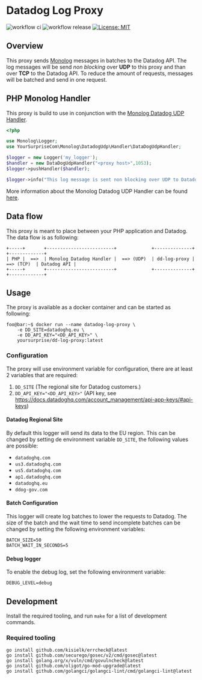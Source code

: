 # Datadog Log Proxy
![workflow ci](https://github.com/YourSurpriseCom/dd-log-proxy/actions/workflows/ci.yml/badge.svg)
![workflow release ](https://github.com/YourSurpriseCom/dd-log-proxy/actions/workflows/release.yml/badge.svg)
[![License: MIT](https://img.shields.io/badge/License-MIT-yellow.svg)](https://opensource.org/licenses/MIT)


## Overview
This proxy sends [Monolog](https://github.com/Seldaek/monolog) messages in batches to the Datadog API. The log messages will be send *non blocking* over **UDP** to this proxy and than over **TCP** to the Datadog API. To reduce the amount of requests, messages will be batched and send in one request.

## PHP Monolog Handler
This proxy is build to use in conjunction with the [Monolog Datadog UDP Handler](https://github.com/YourSurpriseCom/monolog-dd-udp-handler).


```PHP
<?php

use Monolog\Logger;
use YourSurpriseCom\Monolog\DatadogUdp\Handler\DataDogUdpHandler;

$logger = new Logger('my_logger');
$handler = new DataDogUdpHandler("<proxy host>",1053);
$logger->pushHandler($handler);

$logger->info("This log message is sent non blocking over UDP to Datadog!");
```

More information about the Monolog Datadog UDP Handler can be found [here](https://github.com/YourSurpriseCom/monolog-dd-udp-handler).

## Data flow
This proxy is meant to place between your PHP application and Datadog. The data flow is as following:


```
+-----+       +-------------------------+             +--------------+             +-------------+ 
| PHP |  ==>  | Monolog Datadog Handler |  ==> (UDP)  | dd-log-proxy |  ==> (TCP)  | Datadog API |
+-----+       +-------------------------+             +--------------+             +-------------+ 
```

## Usage
The proxy is available as a docker container and can be started as following:

```shell
foo@bar:~$ docker run --name datadog-log-proxy \
    -e DD_SITE=datadoghq.eu \
    -e DD_API_KEY="<DD_API_KEY>" \
    yoursurprise/dd-log-proxy:latest
```

### Configuration
The proxy will use environment variable for configuration, there are at least 2 variables that are required:

1. `DD_SITE` (The regional site for Datadog customers.)
2. `DD_API_KEY="<DD_API_KEY>"` (API key, see https://docs.datadoghq.com/account_management/api-app-keys/#api-keys)

#### Datadog Regional Site
By default this logger will send its data to the EU region.
This can be changed by setting de environment variable `DD_SITE`, the following values are possible:

* `datadoghq.com`
* `us3.datadoghq.com`
* `us5.datadoghq.com`
* `ap1.datadoghq.com`
* `datadoghq.eu`
* `ddog-gov.com`

#### Batch Configuration
This logger will create log batches to lower the requests to Datadog. The size of the batch and the wait time to send incomplete batches can be changed by setting the following environment variables:

```
BATCH_SIZE=50
BATCH_WAIT_IN_SECONDS=5
```

#### Debug logger
To enable the debug log, set the following environment variable:

`DEBUG_LEVEL=debug`

## Development
Install the required tooling, and run `make` for a list of development commands.

### Required tooling
```
go install github.com/kisielk/errcheck@latest
go install github.com/securego/gosec/v2/cmd/gosec@latest
go install golang.org/x/vuln/cmd/govulncheck@latest
go install github.com/oligot/go-mod-upgrade@latest
go install github.com/golangci/golangci-lint/cmd/golangci-lint@latest
```
